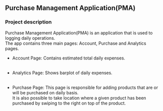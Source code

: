 ## Purchase Management Application(PMA)
### Project description
Purchase Management Application(PMA) is an application that is used to logging daily operations.</br>
The app contains three main pages: Account, Purchase and Analytics pages.
- Account Page: Contains estimated total daily expenses.</br></br>

- Analytics Page: Shows barplot of daily expenses.</br></br>

- Purchase Page: This page is responsible for adding products that are or will be purchased on daily basis.</br>
It is also possible to take location where a given product has been purchased by swiping to the right on top of the product.
